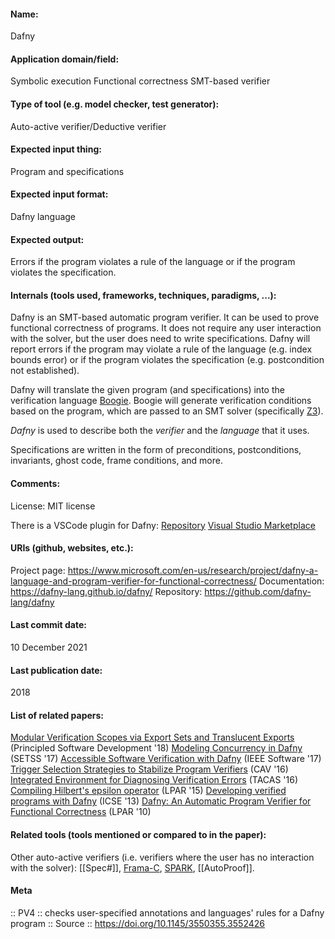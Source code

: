 #### Name:
Dafny

#### Application domain/field:
Symbolic execution
Functional correctness
SMT-based verifier

#### Type of tool (e.g. model checker, test generator):
Auto-active verifier/Deductive verifier

#### Expected input thing:
Program and specifications

#### Expected input format:
Dafny language

#### Expected output:
Errors if the program violates a rule of the language or if the program violates the specification.

#### Internals (tools used, frameworks, techniques, paradigms, ...):
Dafny is an SMT-based automatic program verifier. It can be used to prove functional correctness of programs. It does not require any user interaction with the solver, but the user does need to write specifications. Dafny will report errors if the program may violate a rule of the language (e.g. index bounds error) or if the program violates the specification (e.g. postcondition not established).

Dafny will translate the given program (and specifications) into the verification language [Boogie](Frameworks/Boogie.md). Boogie will generate verification conditions based on the program, which are passed to an SMT solver (specifically [Z3](Solvers/SMT/Z3.md)).

*Dafny* is used to describe both the *verifier* and the *language* that it uses.

Specifications are written in the form of preconditions, postconditions, invariants, ghost code, frame conditions, and more.

#### Comments:
License: MIT license

There is a VSCode plugin for Dafny: [Repository](https://github.com/dafny-lang/ide-vscode) [Visual Studio Marketplace](https://marketplace.visualstudio.com/items?itemName=correctnessLab.dafny-vscode)

#### URIs (github, websites, etc.):
Project page: https://www.microsoft.com/en-us/research/project/dafny-a-language-and-program-verifier-for-functional-correctness/
Documentation: https://dafny-lang.github.io/dafny/
Repository: https://github.com/dafny-lang/dafny

#### Last commit date:
10 December 2021

#### Last publication date:
2018

#### List of related papers:
[Modular Verification Scopes via Export Sets and Translucent Exports](https://doi.org/10.1007/978-3-319-98047-8_12) (Principled Software Development '18)
[Modeling Concurrency in Dafny](https://doi.org/10.1007/978-3-030-02928-9_4) (SETSS '17)
[Accessible Software Verification with Dafny](https://doi.org/10.1109/MS.2017.4121212) (IEEE Software '17)
[Trigger Selection Strategies to Stabilize Program Verifiers](https://doi.org/10.1007/978-3-319-41528-4_20) (CAV '16)
[Integrated Environment for Diagnosing Verification Errors](https://doi.org/10.1007/978-3-662-49674-9_25) (TACAS '16)
[Compiling Hilbert's epsilon operator](https://doi.org/10.29007/rkxm) (LPAR '15)
[Developing verified programs with Dafny](https://doi.org/10.1109/ICSE.2013.6606754) (ICSE '13)
[Dafny: An Automatic Program Verifier for Functional Correctness](https://doi.org/10.1007/978-3-642-17511-4_20) (LPAR '10)

#### Related tools (tools mentioned or compared to in the paper):
Other auto-active verifiers (i.e. verifiers where the user has no interaction with the solver): [[Spec#]], [Frama-C](Frameworks/Frama-C.md), [SPARK](SPARK.md), [[AutoProof]].

#### Meta
:: PV4 :: checks user-specified annotations and languages' rules for a Dafny program
:: Source :: https://doi.org/10.1145/3550355.3552426